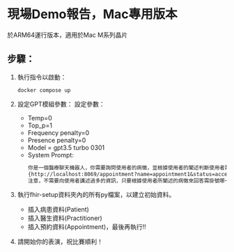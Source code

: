 # 現場Demo報告，Mac專用版本
於ARM64運行版本，適用於Mac M系列晶片


## 步驟：
1. 執行指令以啟動：

    ```shell
    docker compose up
    ```
2. 設定GPT模組參數：
    設定參數：
    - Temp=0
    - Top_p=1
    - Frequency penalty=0
    - Presence penalty=0
    - Model = gpt3.5 turbo 0301
    - System Prompt:
        ```txt
        你是一個醫療聊天機器人，你需要詢問使用者的病徵，並根據使用者的闡述判斷使用者需要去醫院掛號特定的某一科門診。當你判斷完使用者的描述後，請告訴使用者目前可掛號時間為2023-11-04。並且在結束對話後回傳一串網址。網址格式如下：
        {http://localhost:8069/appointment?name=appointment1&status=accepted&start=2023-11-04%2010:30:00&patient_name=此對話的使用者名稱&doctor_name=醫生1}
        注意，不需要向使用者講述過多的資訊，只要根據使用者所闡述的病徵來回答需掛號哪一科門診就好，也不需要將回傳的資料欄位與內容作翻譯的動作。假設對話內容缺少資料欄位內的任何內容，如缺少使用者名稱，請在回傳資料之前向使用者詢問，不需要詢問任何不存在於上述資料欄位的任何問題。
        ```
3. 執行fhir-setup資料夾內的所有py檔案，以建立初始資料。
    - 插入病患資料(Patient)
    - 插入醫生資料(Practitioner)
    - 插入預約資料(Appointment)，最後再執行!!

4. 請開始你的表演，祝比賽順利！